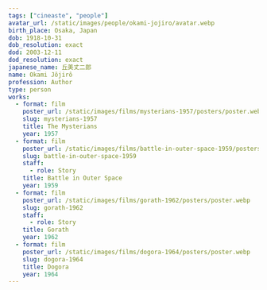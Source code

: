 ```yaml
---
tags: ["cineaste", "people"]
avatar_url: /static/images/people/okami-jojiro/avatar.webp
birth_place: Osaka, Japan
dob: 1918-10-31
dob_resolution: exact
dod: 2003-12-11
dod_resolution: exact
japanese_name: 丘美丈二郎
name: Okami Jôjirô
profession: Author
type: person
works:
  - format: film
    poster_url: /static/images/films/mysterians-1957/posters/poster.webp
    slug: mysterians-1957
    title: The Mysterians
    year: 1957
  - format: film
    poster_url: /static/images/films/battle-in-outer-space-1959/posters/poster.webp
    slug: battle-in-outer-space-1959
    staff:
      - role: Story
    title: Battle in Outer Space
    year: 1959
  - format: film
    poster_url: /static/images/films/gorath-1962/posters/poster.webp
    slug: gorath-1962
    staff:
      - role: Story
    title: Gorath
    year: 1962
  - format: film
    poster_url: /static/images/films/dogora-1964/posters/poster.webp
    slug: dogora-1964
    title: Dogora
    year: 1964
---
```

